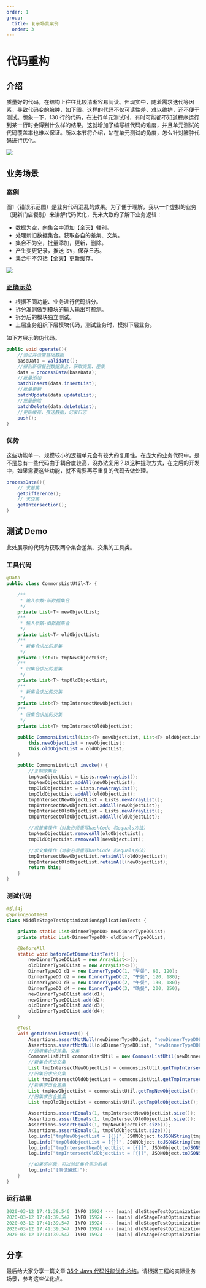 ```yaml
---
order: 1
group:
  title: 复杂场景案例
  order: 3
---
```


# 代码重构

## 介绍

质量好的代码，在结构上往往比较清晰容易阅读。但现实中，随着需求迭代等因素，导致代码变的臃肿，如下图。这样的代码不仅可读性差、难以维护，还不便于测试。想象一下，130 行的代码，在进行单元测试时，有时可能都不知道程序运行到某一行时会得到什么样的结果，这就增加了编写桩代码的难度，并且单元测试的代码覆盖率也难以保证。所以本节将介绍，站在单元测试的角度，怎么针对臃肿代码进行优化。

![](../assets/service.png)



## 业务场景

### [案例](https://github.com/xiyun-international/java-unit-docs/tree/master/source/middle-stage-test-optimization)

图1（错误示范图）是业务代码混乱的效果。为了便于理解，我以一个虚拟的业务（更新门店餐别）来讲解代码优化，先来大致的了解下业务逻辑：

- 数据为空，向集合中添加【全天】餐别。
- 处理新旧数据集合。获取各自的差集、交集。
- 集合不为空，批量添加，更新，删除。
- 产生变更记录，推送 isv，保存日志。
- 集合中不包括【全天】更新缓存。

![](../assets/670f60a22e085246f3ea8aa8540820d.png)

### [正确示范](https://github.com/xiyun-international/java-unit-docs/blob/master/source/middle-stage-test-optimization/src/main/java/com/middle/stage/test/optimization/service/impl/ShopServiceImpl.java)

- 根据不同功能、业务进行代码拆分。
- 拆分准则做到模块的输入输出可预测。
- 拆分后的模块独立测试。
- 上层业务组织下层模块代码，测试业务时，模拟下层业务。

如下方展示的伪代码。

```java
public void operate(){
	//验证并设置基础数据
	baseData = validate();
	//得到新旧餐别数据集合，获取交集、差集
	data = processData(baseData); 
	//批量添加
	batchInsert(data.insertList);
	//批量更新
	batchUpdate(data.updateList);
	//批量删除
	batchDelete(data.deLeteList);
	//更新缓存，推送数据，记录日志
	push(); 
}
```

### 优势

这些功能单一、规模较小的逻辑单元会有较大的复用性。在庞大的业务代码中，是不是总有一些代码由于耦合度较高，没办法复用？以这种提取方式，在之后的开发中，如果需要这些功能，就不需要再写重复的代码去做处理。

```java
processData(){
	// 求差集
	getDifference();
	// 求交集
	getIntersection();
}
```



## 测试 Demo

此处展示的代码为获取两个集合差集、交集的工具类。

### 工具代码

```java
@Data
public class CommonsListUtil<T> {

    /**
     * 输入参数-新数据集合
     */
    private List<T> newObjectList;
    /**
     * 输入参数-旧数据集合
     */
    private List<T> oldObjectList;
    /**
     * 新集合求出的差集
     */
    private List<T> tmpNewObjectList;
    /**
     * 旧集合求出的差集
     */
    private List<T> tmpOldObjectList;
    /**
     * 新集合求出的交集
     */
    private List<T> tmpIntersectNewObjectList;
    /**
     * 旧集合求出的交集
     */
    private List<T> tmpIntersectOldObjectList;

    public CommonsListUtil(List<T> newObjectList, List<T> oldObjectList) {
        this.newObjectList = newObjectList;
        this.oldObjectList = oldObjectList;
    }

    public CommonsListUtil invoke() {
        //复制原集合
        tmpNewObjectList = Lists.newArrayList();
        tmpNewObjectList.addAll(newObjectList);
        tmpOldObjectList = Lists.newArrayList();
        tmpOldObjectList.addAll(oldObjectList);
        tmpIntersectNewObjectList = Lists.newArrayList();
        tmpIntersectNewObjectList.addAll(newObjectList);
        tmpIntersectOldObjectList = Lists.newArrayList();
        tmpIntersectOldObjectList.addAll(oldObjectList);

        //求差集操作（对象必须重写hashCode 和equals方法）
        tmpNewObjectList.removeAll(oldObjectList);
        tmpOldObjectList.removeAll(newObjectList);

        //求交集操作（对象必须重写hashCode 和equals方法）
        tmpIntersectNewObjectList.retainAll(oldObjectList);
        tmpIntersectOldObjectList.retainAll(newObjectList);
        return this;
    }
}
```



### 测试代码

```java
@Slf4j
@SpringBootTest
class MiddleStageTestOptimizationApplicationTests {

    private static List<DinnerTypeDO> newDinnerTypeDOList;
    private static List<DinnerTypeDO> oldDinnerTypeDOList;

    @BeforeAll
    static void beforeGetDinnerListTest() {
        newDinnerTypeDOList = new ArrayList<>();
        oldDinnerTypeDOList = new ArrayList<>();
        DinnerTypeDO d1 = new DinnerTypeDO(1, "早餐", 60, 120);
        DinnerTypeDO d2 = new DinnerTypeDO(2, "午餐", 120, 180);
        DinnerTypeDO d3 = new DinnerTypeDO(2, "午餐", 130, 180);
        DinnerTypeDO d4 = new DinnerTypeDO(3, "晚餐", 200, 250);
        newDinnerTypeDOList.add(d1);
        newDinnerTypeDOList.add(d2);
        oldDinnerTypeDOList.add(d3);
        oldDinnerTypeDOList.add(d4);
    }

    @Test
    void getDinnerListTest() {
        Assertions.assertNotNull(newDinnerTypeDOList, "newDinnerTypeDOList can not be null!");
        Assertions.assertNotNull(oldDinnerTypeDOList, "newDinnerTypeDOList can not be null!");
        //通用集合求差集、交集
        CommonsListUtil commonsListUtil = new CommonsListUtil(newDinnerTypeDOList, oldDinnerTypeDOList).invoke();
        //新集合求出交集
        List tmpIntersectNewObjectList = commonsListUtil.getTmpIntersectNewObjectList();
        //旧集合求出交集
        List tmpIntersectOldObjectList = commonsListUtil.getTmpIntersectOldObjectList();
        //新集求出合差集
        List tmpNewObjectList = commonsListUtil.getTmpNewObjectList();
        //旧集求出合差集
        List tmpOldObjectList = commonsListUtil.getTmpOldObjectList();

        Assertions.assertEquals(1, tmpIntersectNewObjectList.size());
        Assertions.assertEquals(1, tmpIntersectOldObjectList.size());
        Assertions.assertEquals(1, tmpNewObjectList.size());
        Assertions.assertEquals(1, tmpOldObjectList.size());
        log.info("tmpNewObjectList = [{}]", JSONObject.toJSONString(tmpNewObjectList));
        log.info("tmpOldObjectList = [{}]", JSONObject.toJSONString(tmpOldObjectList));
        log.info("tmpIntersectNewObjectList = [{}]", JSONObject.toJSONString(tmpIntersectNewObjectList));
        log.info("tmpIntersectOldObjectList = [{}]", JSONObject.toJSONString(tmpIntersectOldObjectList));

        //如果感兴趣，可以验证集合里的数据
        log.info("[测试通过]");
    }
}
```



### 运行结果

```java
2020-03-12 17:41:39.546  INFO 15924 --- [main] dleStageTestOptimizationApplicationTests : tmpNewObjectList = [[{"defaultEndTime":120,"defaultStartTime":60,"dinnerTypeId":1,"dinnerTypeName":"早餐"}]]
2020-03-12 17:41:39.547  INFO 15924 --- [main] dleStageTestOptimizationApplicationTests : oldObjectList = [[{"defaultEndTime":250,"defaultStartTime":200,"dinnerTypeId":3,"dinnerTypeName":"晚餐"}]]
2020-03-12 17:41:39.547  INFO 15924 --- [main] dleStageTestOptimizationApplicationTests : tmpIntersectNewObjectList = [[{"defaultEndTime":180,"defaultStartTime":120,"dinnerTypeId":2,"dinnerTypeName":"午餐"}]]
2020-03-12 17:41:39.547  INFO 15924 --- [main] dleStageTestOptimizationApplicationTests : tmpIntersectOldObjectList = [[{"defaultEndTime":180,"defaultStartTime":130,"dinnerTypeId":2,"dinnerTypeName":"午餐"}]]
2020-03-12 17:41:39.547  INFO 15924 --- [main] dleStageTestOptimizationApplicationTests : [测试通过]

```



## 分享

最后给大家分享一篇文章 [35个 Java 代码性能优化总结](https://wenku.baidu.com/view/d865624053d380eb6294dd88d0d233d4b14e3f30.html)。请根据工程的实际业务场景，参考这些优化点。

